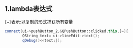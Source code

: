 ## 1.lambda表达式
`[=]`表示:以复制的形式捕获所有变量
```cpp
connect(ui->pushButton_2,&QPushButton::clicked,this,[=]{
        QString text= ui->lineEdit->text();
        qDebug()<<text;});
```